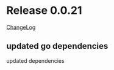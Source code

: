 # Release 0.0.21

[ChangeLog](https://github.com/kform-dev/choreo/releases)

## updated go dependencies

updated dependencies